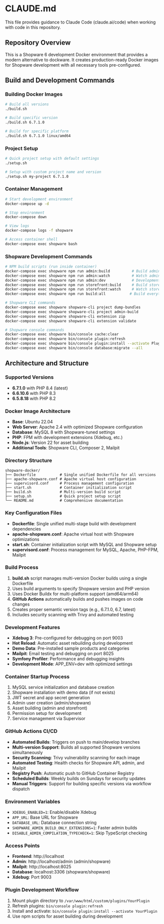 # CLAUDE.md

This file provides guidance to Claude Code (claude.ai/code) when working with code in this repository.

## Repository Overview

This is a Shopware 6 development Docker environment that provides a modern alternative to dockware. It creates production-ready Docker images for Shopware development with all necessary tools pre-configured.

## Build and Development Commands

### Building Docker Images
```bash
# Build all versions
./build.sh

# Build specific version
./build.sh 6.7.1.0

# Build for specific platform
./build.sh 6.7.1.0 linux/amd64
```

### Project Setup
```bash
# Quick project setup with default settings
./setup.sh

# Setup with custom project name and version
./setup.sh my-project 6.7.1.0
```

### Container Management
```bash
# Start development environment
docker-compose up -d

# Stop environment
docker-compose down

# View logs
docker-compose logs -f shopware

# Access container shell
docker-compose exec shopware bash
```

### Shopware Development Commands
```bash
# NPM build scripts (run inside container)
docker-compose exec shopware npm run admin:build          # Build admin interface
docker-compose exec shopware npm run admin:watch          # Watch admin changes
docker-compose exec shopware npm run admin:dev            # Development build
docker-compose exec shopware npm run storefront:build     # Build storefront
docker-compose exec shopware npm run storefront:watch     # Watch storefront changes
docker-compose exec shopware npm run build:all           # Build everything

# Shopware CLI commands
docker-compose exec shopware shopware-cli project dump-bundles
docker-compose exec shopware shopware-cli project admin-build
docker-compose exec shopware shopware-cli extension zip
docker-compose exec shopware shopware-cli extension validate

# Shopware console commands
docker-compose exec shopware bin/console cache:clear
docker-compose exec shopware bin/console plugin:refresh
docker-compose exec shopware bin/console plugin:install --activate PluginName
docker-compose exec shopware bin/console database:migrate --all
```

## Architecture and Structure

### Supported Versions
- **6.7.1.0** with PHP 8.4 (latest)
- **6.6.10.6** with PHP 8.3
- **6.5.8.18** with PHP 8.2

### Docker Image Architecture
- **Base**: Ubuntu 22.04
- **Web Server**: Apache 2.4 with optimized Shopware configuration
- **Database**: MySQL 8 with Shopware-tuned settings
- **PHP**: FPM with development extensions (Xdebug, etc.)
- **Node.js**: Version 22 for asset building
- **Additional Tools**: Shopware CLI, Composer 2, Mailpit

### Directory Structure
```
shopware-docker/
├── Dockerfile           # Single unified Dockerfile for all versions
├── apache-shopware.conf # Apache virtual host configuration
├── supervisord.conf     # Process management configuration
├── start.sh             # Container initialization script
├── build.sh             # Multi-version build script
├── setup.sh             # Quick project setup script
└── README.md            # Comprehensive documentation
```

### Key Configuration Files
- **Dockerfile**: Single unified multi-stage build with development dependencies
- **apache-shopware.conf**: Apache virtual host with Shopware optimizations
- **start.sh**: Container initialization script with MySQL and Shopware setup
- **supervisord.conf**: Process management for MySQL, Apache, PHP-FPM, Mailpit

### Build Process
1. **build.sh** script manages multi-version Docker builds using a single Dockerfile
2. Uses build arguments to specify Shopware version and PHP version
3. Uses Docker Buildx for multi-platform support (amd64/arm64)
4. **GitHub Actions** automatically builds and pushes images on code changes
5. Creates proper semantic version tags (e.g., 6.7.1.0, 6.7, latest)
6. Includes security scanning with Trivy and automated testing

### Development Features
- **Xdebug 3**: Pre-configured for debugging on port 9003
- **Hot Reload**: Automatic asset rebuilding during development
- **Demo Data**: Pre-installed sample products and categories
- **Mailpit**: Email testing and debugging on port 8025
- **Symfony Profiler**: Performance and debugging insights
- **Development Mode**: APP_ENV=dev with optimized settings

### Container Startup Process
1. MySQL service initialization and database creation
2. Shopware installation with demo data (if not exists)
3. JWT secret and app secret generation
4. Admin user creation (admin/shopware)
5. Asset building (admin and storefront)
6. Permission setup for development
7. Service management via Supervisor

### GitHub Actions CI/CD
- **Automated Builds**: Triggers on push to main/develop branches
- **Multi-version Support**: Builds all supported Shopware versions simultaneously
- **Security Scanning**: Trivy vulnerability scanning for each image
- **Automated Testing**: Health checks for Shopware API, admin, and Mailpit
- **Registry Push**: Automatic push to GitHub Container Registry
- **Scheduled Builds**: Weekly builds on Sundays for security updates
- **Manual Triggers**: Support for building specific versions via workflow dispatch

### Environment Variables
- `XDEBUG_ENABLED=1`: Enable/disable Xdebug
- `APP_URL`: Base URL for Shopware
- `DATABASE_URL`: Database connection string
- `SHOPWARE_ADMIN_BUILD_ONLY_EXTENSIONS=1`: Faster admin builds
- `DISABLE_ADMIN_COMPILATION_TYPECHECK=1`: Skip TypeScript checking

### Access Points
- **Frontend**: http://localhost
- **Admin**: http://localhost/admin (admin/shopware)
- **Mailpit**: http://localhost:8025
- **Database**: localhost:3306 (shopware/shopware)
- **Xdebug**: Port 9003

### Plugin Development Workflow
1. Mount plugin directory to `/var/www/html/custom/plugins/YourPlugin`
2. Refresh plugins: `bin/console plugin:refresh`
3. Install and activate: `bin/console plugin:install --activate YourPlugin`
4. Use npm scripts for asset building during development
